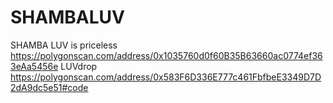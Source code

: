 # SHAMBALUV
SHAMBA LUV is priceless
https://polygonscan.com/address/0x1035760d0f60B35B63660ac0774ef363eAa5456e
LUVdrop
https://polygonscan.com/address/0x583F6D336E777c461FbfbeE3349D7D2dA9dc5e51#code
